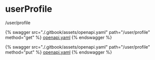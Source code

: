 # userProfile

/user/profile

{% swagger src="./.gitbook/assets/openapi.yaml" path="/user/profile" method="get" %}
[openapi.yaml](<./.gitbook/assets/openapi.yaml>)
{% endswagger %}


{% swagger src="./.gitbook/assets/openapi.yaml" path="/user/profile" method="put" %}
[openapi.yaml](<./.gitbook/assets/openapi.yaml>)
{% endswagger %}
